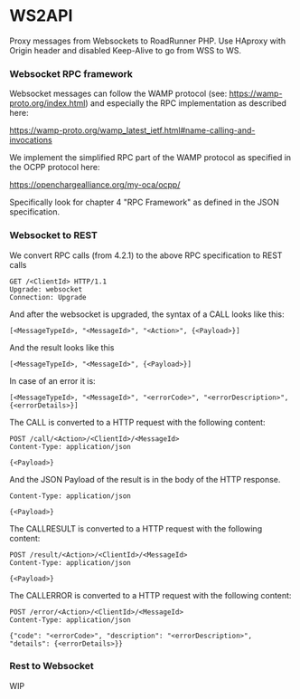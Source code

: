 # WS2API

Proxy messages from Websockets to RoadRunner PHP. Use HAproxy with Origin header and disabled Keep-Alive to go from WSS to WS.

### Websocket RPC framework

Websocket messages can follow the WAMP protocol (see: https://wamp-proto.org/index.html) and especially the RPC implementation as described here:

https://wamp-proto.org/wamp_latest_ietf.html#name-calling-and-invocations

We implement the simplified RPC part of the WAMP protocol as specified in the OCPP protocol here:

https://openchargealliance.org/my-oca/ocpp/

Specifically look for chapter 4 "RPC Framework" as defined in the JSON specification.

### Websocket to REST

We convert RPC calls (from 4.2.1) to the above RPC specification to REST calls

    GET /<ClientId> HTTP/1.1
    Upgrade: websocket
    Connection: Upgrade

And after the websocket is upgraded, the syntax of a CALL looks like this:

    [<MessageTypeId>, "<MessageId>", "<Action>", {<Payload>}]

And the result looks like this

    [<MessageTypeId>, "<MessageId>", {<Payload>}]

In case of an error it is:

    [<MessageTypeId>, "<MessageId>", "<errorCode>", "<errorDescription>", {<errorDetails>}]

The CALL is converted to a HTTP request with the following content:

    POST /call/<Action>/<ClientId>/<MessageId>
    Content-Type: application/json
    
    {<Payload>}
 
And the JSON Payload of the result is in the body of the HTTP response.

    Content-Type: application/json
    
    {<Payload>}

The CALLRESULT is converted to a HTTP request with the following content:

    POST /result/<Action>/<ClientId>/<MessageId>
    Content-Type: application/json
    
    {<Payload>}

The CALLERROR is converted to a HTTP request with the following content:

    POST /error/<Action>/<ClientId>/<MessageId>
    Content-Type: application/json
    
    {"code": "<errorCode>", "description": "<errorDescription>", "details": {<errorDetails>}}



### Rest to Websocket

WIP
